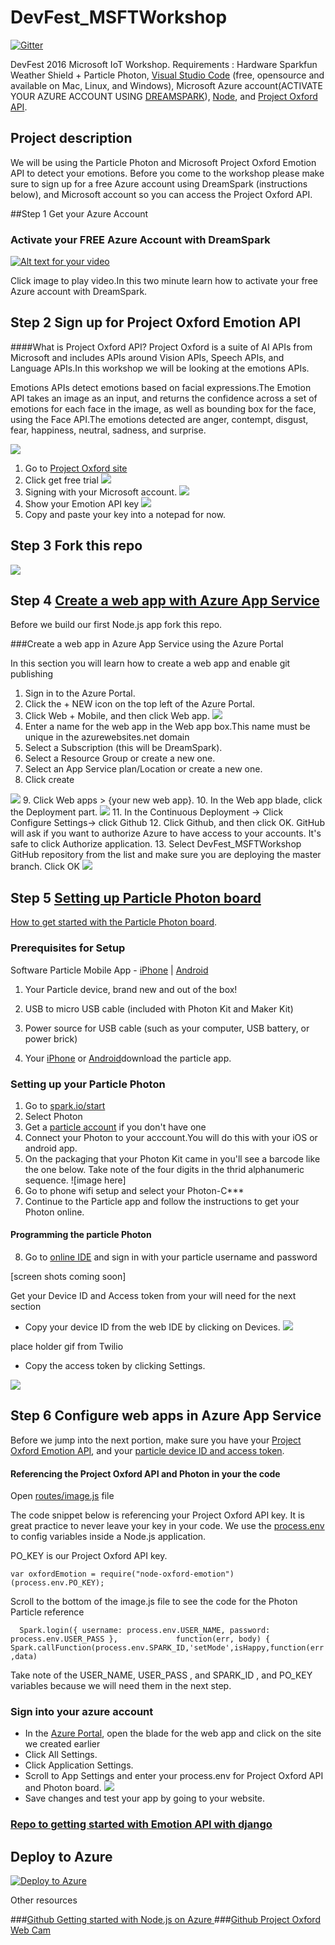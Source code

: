 # DevFest_MSFTWorkshop
[![Gitter](https://badges.gitter.im/LadyNaggaga/DevFest_MSFTWorkshop.svg)](https://gitter.im/LadyNaggaga/DevFest_MSFTWorkshop?utm_source=badge&utm_medium=badge&utm_campaign=pr-badge)

DevFest 2016 Microsoft IoT Workshop. Requirements :  Hardware  Sparkfun Weather Shield + Particle Photon, [Visual Studio Code](https://code.visualstudio.com/Download) (free, opensource and available on Mac, Linux, and Windows),  Microsoft Azure account(ACTIVATE YOUR AZURE ACCOUNT USING [DREAMSPARK](https://www.dreamspark.com/Product/Product.aspx?productid=99)), [Node](https://nodejs.org/en/), and [Project Oxford API](https://www.projectoxford.ai/). 

## Project description 

We will be  using the  Particle Photon and Microsoft Project Oxford Emotion API to detect your emotions.  Before you come to the workshop please make sure to sign up for a free Azure account  using DreamSpark (instructions below), and  Microsoft account so you can access the Project Oxford API. 

##Step 1 Get your Azure Account 

### Activate your FREE Azure Account with DreamSpark 
[![Alt text for your video](http://www.gmlpu.org.uk/wp-content/uploads/2014/10/freestuff.jpg)](https://channel9.msdn.com/Series/Free-Cloud-for-Students/Activating-a-Free-Azure-DreamSpark-Subscription)

Click image to  play video.In this two minute learn how to activate your free Azure account with DreamSpark. 

## Step 2 Sign up for  Project Oxford Emotion API
####What is Project Oxford API?
Project Oxford is a suite of AI APIs from Microsoft and includes APIs around  Vision APIs, Speech APIs, and Language APIs.In this workshop we will be looking at the emotions APIs. 

Emotions APIs detect emotions based on facial expressions.The Emotion API takes an image as an input, and returns the confidence across a set of emotions for each face in the image, as well as bounding box for the face, using the Face API.The emotions detected are anger, contempt, disgust, fear, happiness, neutral, sadness, and surprise. 

![](http://marianaggaga.com/wp-content/uploads/2016/02/emotionapi.png)

1. Go to [Project Oxford site](https://www.projectoxford.ai/)
2. Click get free trial 
![](http://marianaggaga.com/wp-content/uploads/2016/02/start-trial-1.png)
3. Signing with your Microsoft account. 
![](http://marianaggaga.com/wp-content/uploads/2016/02/Microsoftaccount2.png)
4. Show your Emotion API key 
![](http://marianaggaga.com/wp-content/uploads/2016/02/getapikey.png)
5. Copy and paste your key into a notepad for now. 

## Step 3  Fork this repo
![](http://marianaggaga.com/wp-content/uploads/2016/02/githubrepofork.png)


## Step 4 [Create a  web app with Azure App Service](https://azure.microsoft.com/en-us/documentation/articles/web-sites-nodejs-develop-deploy-mac/)
Before we build our first Node.js app fork this repo.

###Create a web app in Azure App Service using the Azure Portal

In this section you will learn how to create a web app and enable git publishing 

1. Sign in to the Azure Portal.
2. Click the + NEW icon on the top left of the Azure Portal.
3. Click Web + Mobile, and then click Web app.
  ![](http://marianaggaga.com/wp-content/uploads/2016/02/webapp1.png)
4. Enter a name for the web app in the Web app box.This name must be unique in the azurewebsites.net domain 
5. Select a Subscription (this will be DreamSpark).
6. Select a Resource Group or create a new one.
7. Select an App Service plan/Location or create a new one.
8. Click create

 ![](http://marianaggaga.com/wp-content/uploads/2016/02/webapp2.png)
9. Click Web apps > {your new web app}.
10. In the Web app blade, click the Deployment part.
 ![](http://marianaggaga.com/wp-content/uploads/2016/02/webapp10.png)
11. In the Continuous Deployment -> Click Configure Settings-> click Github
12. Click Github, and then click OK. GitHub will  ask if you want to authorize Azure to have access to your accounts. It's safe to click Authorize application.
13. Select DevFest_MSFTWorkshop GitHub repository from the list and make sure you are deploying the master branch. Click OK 
 ![](https://cloud.githubusercontent.com/assets/3477155/9880464/bea7f6e4-5b99-11e5-9601-f7a6767e32ba.gif)


## Step 5 [Setting up Particle Photon board](https://docs.particle.io/guide/getting-started/connect/photon/)

[How to get started with the Particle Photon board](https://docs.particle.io/guide/getting-started/start/photon/). 

### Prerequisites for Setup
Software Particle Mobile App - [iPhone](https://itunes.apple.com/us/app/particle-build-photon-electron/id991459054?ls=1&mt=8) | [Android](https://play.google.com/store/apps/details?id=io.particle.android.app)

1. Your Particle device, brand new and out of the box!

2. USB to micro USB cable (included with Photon Kit and Maker Kit)

3. Power source for USB cable (such as your computer, USB battery, or power brick)

4. Your [iPhone](https://itunes.apple.com/us/app/particle-build-photon-electron/id991459054?mt=8) or [Android](https://play.google.com/store/apps/details?id=io.particle.android.app)download the particle app.

### Setting up your Particle Photon
1. Go to [spark.io/start](https://docs.particle.io/guide/getting-started)
2. Select Photon 
3. Get a [particle account](https://build.particle.io/login) if you don't have one 
4. Connect your Photon to your acccount.You will do this with your iOS or android app.
5. On the packaging that your Photon Kit came in you'll see a barcode like the one below. Take note of the four digits in the thrid alphanumeric sequence. ![image here]
6.  Go to phone wifi setup and select your Photon-C***
7.  Continue to the Particle app and follow the instructions to get your Photon online.
#### Programming the particle Photon
8.  Go to [online IDE](https://build.particle.io)  and sign in with your particle username and password

[screen shots coming soon]

Get your Device ID  and Access token from your will need for the next section 
- Copy your device ID from the web IDE by clicking on Devices.
![](https://www.twilio.com/blog/wp-content/uploads/2015/10/mSbV1J9hj_Di2zw_hTQn0aJohHbHABoinC8MIS4FFC2K7BINRGIJJdBT_8V3yrnUW08Cr7QxoxiqEtfR1m0w4IYlXoE6W9_2elTdqoxz4Xpn0qXael0DGdro4sFoy1eXzDm4nnt4.png)

place holder gif from Twilio

- Copy the access token by clicking Settings.

![](http://marianaggaga.com/wp-content/uploads/2016/02/settings-e1454640147971.png)
## Step 6  Configure web apps in Azure App Service
Before we jump into the next portion, make sure you have your [Project Oxford Emotion API](https://github.com/LadyNaggaga/DevFest_MSFTWorkshop#step-2-sign-up-for--project-oxford-emotion-api), and your [particle device ID and access token](https://github.com/LadyNaggaga/DevFest_MSFTWorkshop#step-5-setting-up-particle-photon-board).

#### Referencing the Project Oxford API and  Photon in your  the code 
Open [routes/image.js](https://github.com/LadyNaggaga/DevFest_MSFTWorkshop/blob/master/routes/image.js) file

The code snippet below is referencing your Project Oxford API key. It is great practice to never leave your key in your code. We use the [process.env](https://nodejs.org/api/process.html#process_process_env) to config variables inside a Node.js application.

PO_KEY is our Project Oxford API key.

`var oxfordEmotion = require("node-oxford-emotion")(process.env.PO_KEY);`

Scroll to the bottom of the image.js file to see the code for the Photon Particle reference

`  Spark.login({ username: process.env.USER_NAME, password: process.env.USER_PASS },             function(err, body) {
      Spark.callFunction(process.env.SPARK_ID,'setMode',isHappy,function(err,data)`

Take note of the USER_NAME, USER_PASS  , and SPARK_ID , and PO_KEY variables because we will need them in the next step.

### Sign into your azure account 
- In the [Azure Portal](https://portal.azure.com), open the blade for the web app and click on the site we created earlier
- Click All Settings.
- Click Application Settings.
- Scroll to App Settings  and enter your process.env for Project Oxford API and Photon board.
![](http://marianaggaga.com/wp-content/uploads/2016/02/keys.png)
- Save changes and test your app by going to your website.

### [Repo to getting started with Emotion API with django](https://github.com/jsturtevant/happy-image-tester-django) 

## Deploy to Azure
[![Deploy to Azure](http://azuredeploy.net/deploybutton.png)](https://azuredeploy.net/)

Other resources 

###[Github Getting started with Node.js on Azure ](https://github.com/sayar/NodeMVA)
###[Github Project Oxford Web Cam  ](https://github.com/bitchwhocodes/project-oxford-webcam)   





